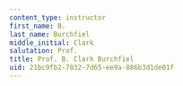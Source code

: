 ```yaml
---
content_type: instructor
first_name: B.
last_name: Burchfiel
middle_initial: Clark
salutation: Prof.
title: Prof. B. Clark Burchfiel
uid: 21bc9fb2-7832-7d65-ee9a-886b3d1de01f
---
```

